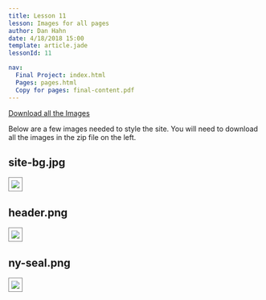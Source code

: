 ```yaml
---
title: Lesson 11
lesson: Images for all pages
author: Dan Hahn
date: 4/18/2018 15:00
template: article.jade
lessonId: 11

nav:
  Final Project: index.html
  Pages: pages.html
  Copy for pages: final-content.pdf
---
```


<a href="images.zip" class="btn">Download all the Images</a>

Below are a few images needed to style the site. You will need to download all the images in the zip file on the left.

## site-bg.jpg

![](images-final/site-bg.jpg)

## header.png

![](images-final/header.png)

## ny-seal.png

![](images-final/ny-seal.png)

<style>
img {
	border: 1px solid gray;
	padding: 5px;
}
</style>
